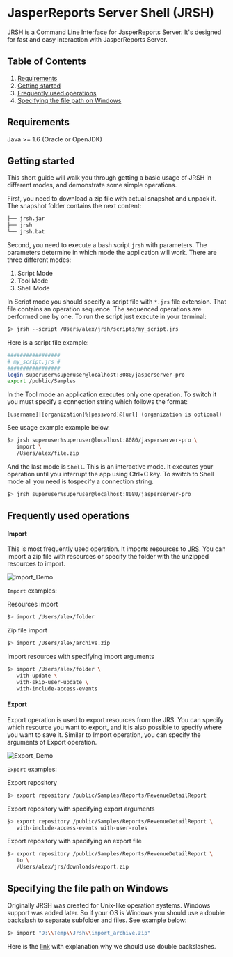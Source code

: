 JasperReports Server Shell (JRSH)
=================================
JRSH is a Command Line Interface for JasperReports Server. It's designed for fast and easy interaction with JasperReports Server.

Table of Contents
------------------
1. [Requirements](#requirements)
2. [Getting started](#getting-started)
3. [Frequently used operations](#frequently-used-operations)
4. [Specifying the file path on Windows](#specifying-the-file-path-on-windows)

## Requirements
Java >= 1.6 (Oracle or OpenJDK)

## Getting started
This short guide will walk you through getting a basic usage of JRSH in different modes, and demonstrate some simple operations.

First, you need to download a zip file with actual snapshot and unpack it. The snapshot folder contains the next content:
```bash
├── jrsh.jar
├── jrsh
└── jrsh.bat
```
Second, you need to execute a bash script `jrsh` with parameters. The parameters determine in which mode the application will work. There are three different modes:

1. Script Mode
2. Tool Mode
3. Shell Mode

In Script mode you should specify a script file with `*.jrs` file extension. That file contains an operation sequence. The sequenced operations are performed one by one. To run the script just execute in your terminal:

```bash
$> jrsh --script /Users/alex/jrsh/scripts/my_script.jrs
```
Here is a script file example:
```bash
#################
# my_script.jrs #
#################
login superuser%superuser@localhost:8080/jasperserver-pro
export /public/Samples
```

In the Tool mode an application executes only one operation. To switch it you must specify a connection string which follows the format:
```
[username]|[organization]%[password]@[url] (organization is optional)
```
See usage example example below.

```bash
$> jrsh superuser%superuser@localhost:8080/jasperserver-pro \ 
   import \
   /Users/alex/file.zip
```

And the last mode is `Shell`. This is an interactive mode. It executes your operation until you interrupt the app using Ctrl+C key. To switch to Shell mode all you need is tospecify a connection string.

```bash
$> jrsh superuser%superuser@localhost:8080/jasperserver-pro
```

## Frequently used operations

#### Import
This is most frequently used operation. It imports resources to [JRS](http://community.jaspersoft.com/project/jasperreports-server). You can import a zip file with resources or specify the folder with the unzipped resources to import.

![Import_Demo](http://i.imgur.com/Cusx7J6.gif)

`Import` examples:

Resources import
```bash
$> import /Users/alex/folder
```
Zip file import
```bash
$> import /Users/alex/archive.zip
```
Import resources with specifying import arguments
```bash
$> import /Users/alex/folder \ 
   with-update \ 
   with-skip-user-update \ 
   with-include-access-events
```

#### Export 
Export operation is used to export resources from the JRS. You can specify which resource you want to export, and it is also possible to specify where you want to save it. Similar to Import operation, you can specify the arguments of Export operation.

![Export_Demo](http://i.imgur.com/2UwfiqD.gif)

`Export` examples:

Export repository
```bash
$> export repository /public/Samples/Reports/RevenueDetailReport
```
Export repository with specifying export arguments
```bash
$> export repository /public/Samples/Reports/RevenueDetailReport \ 
   with-include-access-events with-user-roles
```
Export repository with specifying an export file
```bash
$> export repository /public/Samples/Reports/RevenueDetailReport \
   to \
   /Users/alex/jrs/downloads/export.zip
```

## Specifying the file path on Windows

Originally JRSH was created for Unix-like operation systems. Windows support was added later. So if your OS is Windows you should use a double backslash to separate subfolder and files. See example below:

```bash
$> import "D:\\Temp\\Jrsh\\import_archive.zip"
```

Here is the [link](https://www.student.cs.uwaterloo.ca/~cs132/Weekly/W03/FilePaths.html) with explanation why we should use double backslashes.
